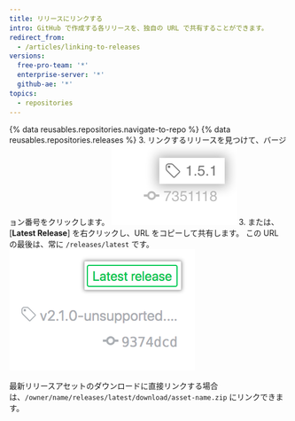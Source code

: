 ```yaml
---
title: リリースにリンクする
intro: GitHub で作成する各リリースを、独自の URL で共有することができます。
redirect_from:
  - /articles/linking-to-releases
versions:
  free-pro-team: '*'
  enterprise-server: '*'
  github-ae: '*'
topics:
  - repositories
---
```


{% data reusables.repositories.navigate-to-repo %}
{% data reusables.repositories.releases %}
3. リンクするリリースを見つけて、バージョン番号をクリックします。 ![リリース タグ情報](/assets/images/help/releases/release_tag_name.png)
3. または、[**Latest Release**] を右クリックし、URL をコピーして共有します。 この URL の最後は、常に `/releases/latest` です。 ![[Latest release] タグ](/assets/images/help/releases/release_latest_release_tag.png)

最新リリースアセットのダウンロードに直接リンクする場合は、`/owner/name/releases/latest/download/asset-name.zip` にリンクできます。
